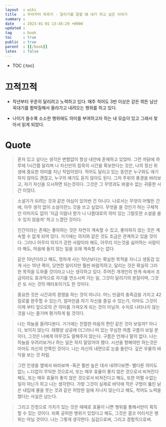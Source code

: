 ```yaml
---
layout  : wiki
title   : 무라카미 하루키 - 달리기를 말할 떄 내가 하고 싶은 이야기
summary :
date    : 2023-01-01 13:45:29 +0900
updated : 
tag     : book
toc     : true
public  : true
parent  : [[/book]]
latex   : false
---
```

* TOC
{:toc}

# 끄적끄적

* 작년부터 꾸준히 달리려고 노력하고 있다. 매주 적어도 3번 이상은 걷든 뛰든 남산 꼭대기를 뜀박질해서 올라가고 내려오는 행위를 하고 있다.

* 나이가 들수록 소소한 행위에도 의미를 부여하고자 하는 내 모습이 있고 그래서 찾아서 읽게 되었다. 

# Quote

> 혼자 있고 싶다는 생각은 변함없이 항상 내안에 존재하고 있었따. 그런 까닭에 하루에 1시간쯤 달리며 나 자신만의 침묵의 시간을 확보한다는 것은, 나의 정신 위생에 중요한 의미를 지닌 작업이었다. 적어도 달리고 있는 동안은 누구와도 애기하지 않아도 괜찮고, 누구의 얘기도 듣지 않아도 된다. 그저 주위의 풍경을 바라보고, 자기 자신을 으시하면 되는것이다. 그것은 그 무엇과도 바꿀수 없는 귀중한 시간 이었다.

> 소설가가 되려는 것과 같은 야심이 있어썬 건 아니다. 나로서는 무엇이 어떻든 간에, 아무 생각 없이 소설이란느 것을 쓰고 싶었다. 무엇을 쓸 것인가 하는 구체적인 이미지도 없이 '지금 이람녀 뭔가 나 나름대로의 의미 있는 그럴듯한 소설을 쓸 수 있지 않을까' 하고 느꼈던 것이다.

> 인간이라는 존재는 좋아하는 것은 자연히 계속할 수 있고, 좋아하지 않는 것은 계속할 수 없게 되어 있다. 거기에는 의지와 같은 것도 조금은 관계하고 있을 것이다. 그러나 아무리 의지가 강한 사람이라 해도, 아무리 지는것을 싫어하는 사람이라 해도, 마음에 들지 않는 일을 오래 계속할 수는 없다.

> 같은 10년이라고 해도, 멍하게 사는 10년보다는 확실한 목적을 지니고 생동감 있게 사는 10년 쪽이, 당연한 일이지만 훨씬 바람직하고, 달리는 것은 확실히 그러한 목적을 도와줄 것이라고 나는 생각하고 있다. 주어진 개개인의 한계 속에서 조금이라도 효과적으로 자기를 연소시켜 가는 일, 그것이 달리기의 본질이며, 그것은 또 사는 것의 메타포이기도 한 것이다.

> 중요한 것은 시간과의 경쟁을 하는 것이 아니다. 어느 만큼의 충족감을 가지고 42킬로를 완주할 수 있는가, 얼마만큼 자기 자신을 즐길 수 있는가, 아마도 그것이 이제 부터 앞으로의 큰 의미를 가져오게 되는 것이 아닐까. 수치로 나타나지 않는 것을 나는 즐기며 평가하게 될 것이다.

> 나는 하늘을 올려다본다. 거기에는 친절한 마음의 편린 같은 것이 보일까? 아니다, 보이지 않는다. 태평양 상공에 더그러니 떠 있는 무심한 여름 구름이 보일 분이다, 그것은 나에게 아무것도 말해주지 않는다. 구름은 언제나 말이 없다. 나는 하늘을 우려러보거나 하는 일은 하지 말았어야 했다. 시선을 향해야만 하는것은 아마도 자신의 안쪽인 것이다. 나는 자신의 내면으로 눈을 돌린다. 깊은 우물의 바닥을 보는 것 처럼.

> 그런 인생을 옆에서 바라보며 -혹은 훨씬 높은 데서 내려다보면- 별다른 의미도 없느 ㄴ더없이 무익한 것으로서, 또는 매우 효율이 좋지 않은 것으로서 비쳐진다 해도, 또는 매우 효율이 좋지 않은 것으로서 비쳐진다고 해도, 또한 어쩔 수없는 일이 아닌가 하고 나는 생각한다.
가령 그것이 실제로 바닥에 작은 구멍이 뚫린 낡은 내밉에 물을 붓는 것과 같은 허망한 일에 지나지 않는다고 해도, 적어도 노력을 했다는 사실은 남는다.

> 그리고 진정으로 가치가 있는 것은 때때로 효율이 나쁜 행위를 통해서만이 획득할 수 있는 것이다.
비록 공허한 행위가 있었다고 해도, 그것은 결코 어리석은 행위는 아닐 것이다. 나는 그렇게 생각한다. 실감으로써, 그리고 경험칙으로써.


